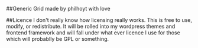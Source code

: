 ##Generic Grid
made by philhoyt with love

##Licence
I don't really know how licensing really works. This is free to use, modify, or redistribute. It will be rolled into my wordpress themes and frontend framework and will fall under what ever licence I use for those which will probablly be GPL or something.